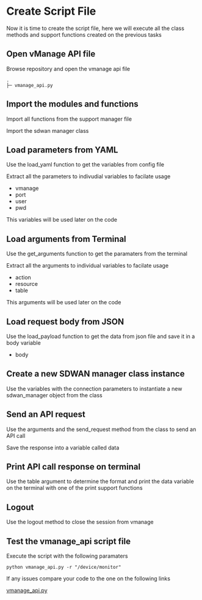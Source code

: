 # Create Script File

Now it is time to create the script file, here we will execute all the class methods and support functions created on the previous tasks

## Open vManage API file

Browse repository and open the vmanage api file

    .
    ├─ vmanage_api.py

## Import the modules and functions

Import all functions from the support manager file

Import the sdwan manager class

## Load parameters from YAML

Use the load_yaml function to get the variables from config file

Extract all the parameters to indivudial variables to facilate usage

* vmanage
* port
* user
* pwd

This variables will be used later on the code

## Load arguments from Terminal

Use the get_arguments function to get the paramaters from the terminal

Extract all the arguments to individual variables to facilate usage

* action
* resource
* table

This arguments will be used later on the code

## Load request body from JSON

Use the load_payload function to get the data from json file and save it in a body variable

* body

## Create a new SDWAN manager class instance

Use the variables with the connection parameters to instantiate a new sdwan_manager object from the class

##  Send an API request

Use the arguments and the send_request method from the class to send an API call

Save the response into a variable called data

## Print API call response on terminal

Use the table argument to determine the format and print the data variable on the terminal with one of the print support functions

## Logout

Use the logout method to close the session from vmanage

## Test the vmanage_api script file

Execute the script with the following paramaters

    python vmanage_api.py -r "/device/monitor"

If any issues compare your code to the one on the following links

[vmanage_api.py](https://wwwin-github.cisco.com/rgomezbe/vmanage_api/blob/main/vmanage_api.py)